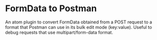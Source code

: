 # FormData to Postman

An atom plugin to convert FormData obtained from a POST request to a format that Postman can use in its bulk edit mode (key:value). Useful to debug requests that use multipart/form-data format.
